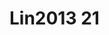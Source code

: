 <a name="material" />

# Lin2013 21
<script type="application/ld+json">
  {
    "@context": "https://schema.org/",
    "@type": "ChemicalSubstance",
    "http://purl.org/dc/terms/conformsTo":
      {
        "@type": "CreativeWork",
        "@id": "https://bioschemas.org/profiles/ChemicalSubstance/0.4-RELEASE/"
      },
    "@id": "https://egonw.github.io/nanowiki/nanowiki468.html#material",
    "name": "Lin2013 21",
    "sameAs: "http://127.0.0.1/mediawiki/index.php/Special:URIResolver/Lin2013_21"
  }
</script>


